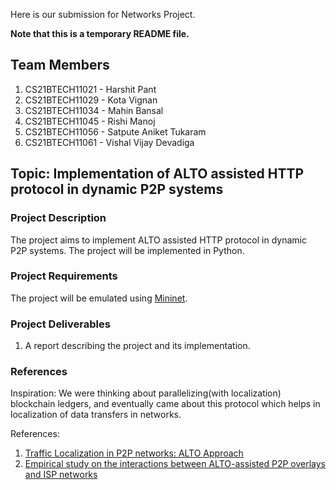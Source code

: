 Here is our submission for Networks Project.

**Note that this is a temporary README file.**

## Team Members

1. CS21BTECH11021 - Harshit Pant
2. CS21BTECH11029 - Kota Vignan
3. CS21BTECH11034 - Mahin Bansal
4. CS21BTECH11045 - Rishi Manoj
5. CS21BTECH11056 - Satpute Aniket Tukaram
6. CS21BTECH11061 - Vishal Vijay Devadiga

## Topic: Implementation of ALTO assisted HTTP protocol in dynamic P2P systems

### Project Description

The project aims to implement ALTO assisted HTTP protocol in dynamic P2P systems. 
The project will be implemented in Python. 

### Project Requirements

The project will be emulated using [Mininet](http://mininet.org/).

### Project Deliverables

1. A report describing the project and its implementation.

### References

Inspiration: We were thinking about parallelizing(with localization) blockchain ledgers, and eventually came about this protocol which helps in localization of data transfers in networks.

References:
1) [Traffic Localization in P2P networks: ALTO Approach](https://ieeexplore.ieee.org/document/5284511)
2) [Empirical study on the interactions between ALTO-assisted P2P overlays and ISP networks](https://ieeexplore.ieee.org/document/6115540)